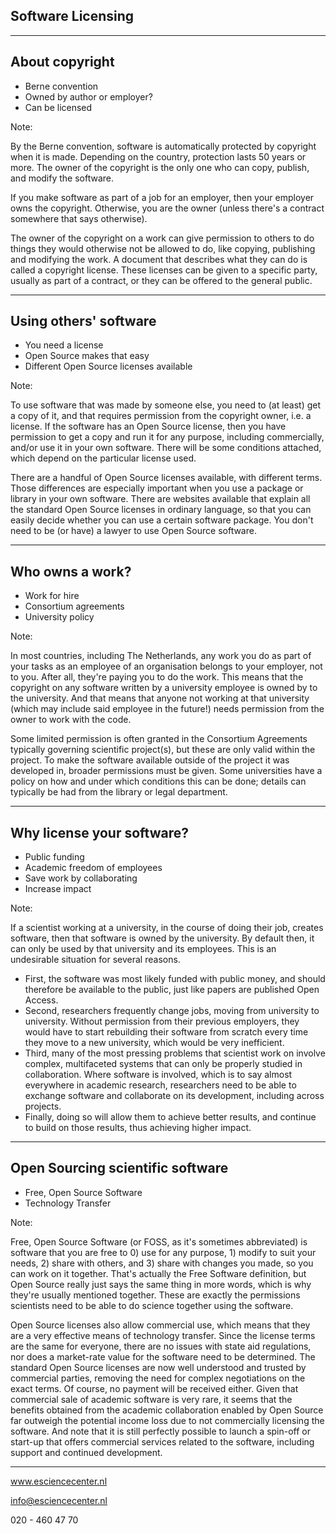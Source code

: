 <!-- .slide: data-state="title" -->

## Software Licensing




---

<!-- .slide: data-state="standard" -->

## About copyright

- Berne convention
- Owned by author or employer?
- Can be licensed


Note:

By the Berne convention, software is automatically protected by copyright when it is made. Depending on the country, protection lasts 50 years or more. The owner of the copyright is the only one who can copy, publish, and modify the software.

If you make software as part of a job for an employer, then your employer owns the copyright. Otherwise, you are the owner (unless there's a contract somewhere that says otherwise).

The owner of the copyright on a work can give permission to others to do things they would otherwise not be allowed to do, like copying, publishing and modifying the work. A document that describes what they can do is called a copyright license. These licenses can be given to a specific party, usually as part of a contract, or they can be offered to the general public.


---

<!-- .slide: data-state="standard" -->

## Using others' software

- You need a license
- Open Source makes that easy
- Different Open Source licenses available


Note:

To use software that was made by someone else, you need to (at least) get a copy of it, and that requires permission from the copyright owner, i.e. a license. If the software has an Open Source license, then you have permission to get a copy and run it for any purpose, including commercially, and/or use it in your own software. There will be some conditions attached, which depend on the particular license used.

There are a handful of Open Source licenses available, with different terms. Those differences are especially important when you use a package or library in your own software. There are websites available that explain all the standard Open Source licenses in ordinary language, so that you can easily decide whether you can use a certain software package. You don't need to be (or have) a lawyer to use Open Source software.


---

<!-- .slide: data-state="standard" -->

## Who owns a work?

- Work for hire
- Consortium agreements
- University policy


Note:

In most countries, including The Netherlands, any work you do as part of your tasks as an employee of an organisation belongs to your employer, not to you. After all, they're paying you to do the work. This means that the copyright on any software written by a university employee is owned by to the university. And that means that anyone not working at that university (which may include said employee in the future!) needs permission from the owner to work with the code.

Some limited permission is often granted in the Consortium Agreements typically governing scientific project(s), but these are only valid within the project. To make the software available outside of the project it was developed in, broader permissions must be given. Some universities have a policy on how and under which conditions this can be done; details can typically be had from the library or legal department.


---

<!-- .slide: data-state="standard" -->

## Why license your software?

- Public funding
- Academic freedom of employees
- Save work by collaborating
- Increase impact


Note:

If a scientist working at a university, in the course of doing their job, creates software, then that software is owned by the university. By default then, it can only be used by that university and its employees. This is an undesirable situation for several reasons.

- First, the software was most likely funded with public money, and should therefore be available to the public, just like papers are published Open Access.
- Second, researchers frequently change jobs, moving from university to university. Without permission from their previous employers, they would have to start rebuilding their software from scratch every time they move to a new university, which would be very inefficient.
- Third, many of the most pressing problems that scientist work on involve complex, multifaceted systems that can only be properly studied in collaboration. Where software is involved, which is to say almost everywhere in academic research, researchers need to be able to exchange software and collaborate on its development, including across projects.
- Finally, doing so will allow them to achieve better results, and continue to build on those results, thus achieving higher impact.


---

<!-- .slide: data-state="standard" -->

## Open Sourcing scientific software

- Free, Open Source Software
- Technology Transfer


Note:

Free, Open Source Software (or FOSS, as it's sometimes abbreviated) is software that you are free to 0) use for any purpose, 1) modify to suit your needs, 2) share with others, and 3) share with changes you made, so you can work on it together. That's actually the Free Software definition, but Open Source really just says the same thing in more words, which is why they're usually mentioned together. These are exactly the permissions scientists need to be able to do science together using the software.

Open Source licenses also allow commercial use, which means that they are a very effective means of technology transfer. Since the license terms are the same for everyone, there are no issues with state aid regulations, nor does a market-rate value for the software need to be determined. The standard Open Source licenses are now well understood and trusted by commercial parties, removing the need for complex negotiations on the exact terms. Of course, no payment will be received either. Given that commercial sale of academic software is very rare, it seems that the benefits obtained from the academic collaboration enabled by Open Source far outweigh the potential income loss due to not commercially licensing the software. And note that it is still perfectly possible to launch a spin-off or start-up that offers commercial services related to the software, including support and continued development.



---

<!-- .slide: data-state="keepintouch" -->


www.esciencecenter.nl

info@esciencecenter.nl

020 - 460 47 70
